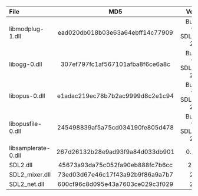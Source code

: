 | File                |               MD5                |            Version            |
|:--------------------|:--------------------------------:|:-----------------------------:|
| libmodplug-1.dll    | ead020db018b03e63a64ebff14c77909 | Bundled with SDL2_mixer 2.6.1 |
| libogg-0.dll        | 307ef797fc1af567101afba8f6ce6a8c | Bundled with SDL2_mixer 2.6.1 |
| libopus-0.dll       | e1adac219ec78b7b2ac9999d8c2e1c94 | Bundled with SDL2_mixer 2.6.1 |
| libopusfile-0.dll   | 245498839af5a75cd034190fe805d478 | Bundled with SDL2_mixer 2.6.1 |
| libsamplerate-0.dll | 267d26132b28e9ad93f9a84d033db901 |            0.1.9-2            |
| SDL2.dll            | 45673a93da75c052fa90eb888fc7b6cc |            2.26.0             |
| SDL2_mixer.dll      | 73ed03d67e46c17f43a92b9f86a9a7b7 |             2.6.1             |
| SDL2_net.dll        | 600cf96c8d095e43a7603ce029c3f029 |             2.2.0             |
